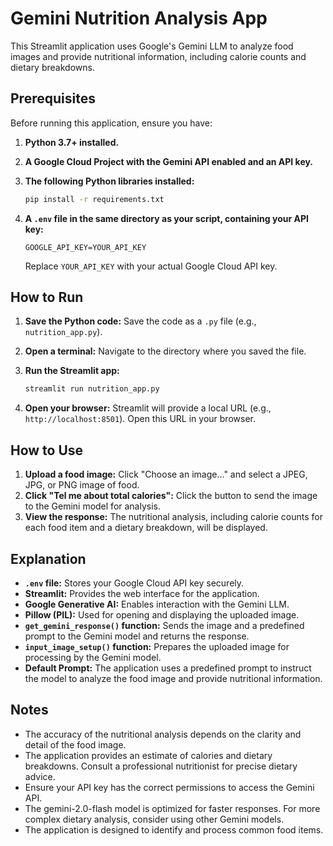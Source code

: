 # Gemini Nutrition Analysis App

This Streamlit application uses Google's Gemini LLM to analyze food images and provide nutritional information, including calorie counts and dietary breakdowns.

## Prerequisites

Before running this application, ensure you have:

1.  **Python 3.7+ installed.**
2.  **A Google Cloud Project with the Gemini API enabled and an API key.**
3.  **The following Python libraries installed:**

    ```bash
    pip install -r requirements.txt
    ```

4.  **A `.env` file in the same directory as your script, containing your API key:**

    ```
    GOOGLE_API_KEY=YOUR_API_KEY
    ```

    Replace `YOUR_API_KEY` with your actual Google Cloud API key.

## How to Run

1.  **Save the Python code:** Save the code as a `.py` file (e.g., `nutrition_app.py`).
2.  **Open a terminal:** Navigate to the directory where you saved the file.
3.  **Run the Streamlit app:**

    ```bash
    streamlit run nutrition_app.py
    ```

4.  **Open your browser:** Streamlit will provide a local URL (e.g., `http://localhost:8501`). Open this URL in your browser.

## How to Use

1.  **Upload a food image:** Click "Choose an image..." and select a JPEG, JPG, or PNG image of food.
2.  **Click "Tel me about total calories":** Click the button to send the image to the Gemini model for analysis.
3.  **View the response:** The nutritional analysis, including calorie counts for each food item and a dietary breakdown, will be displayed.

## Explanation

* **`.env` file:** Stores your Google Cloud API key securely.
* **Streamlit:** Provides the web interface for the application.
* **Google Generative AI:** Enables interaction with the Gemini LLM.
* **Pillow (PIL):** Used for opening and displaying the uploaded image.
* **`get_gemini_response()` function:** Sends the image and a predefined prompt to the Gemini model and returns the response.
* **`input_image_setup()` function:** Prepares the uploaded image for processing by the Gemini model.
* **Default Prompt:** The application uses a predefined prompt to instruct the model to analyze the food image and provide nutritional information.

## Notes

* The accuracy of the nutritional analysis depends on the clarity and detail of the food image.
* The application provides an estimate of calories and dietary breakdowns. Consult a professional nutritionist for precise dietary advice.
* Ensure your API key has the correct permissions to access the Gemini API.
* The gemini-2.0-flash model is optimized for faster responses. For more complex dietary analysis, consider using other Gemini models.
* The application is designed to identify and process common food items.